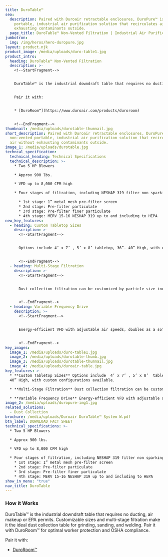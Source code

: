 ```yaml
---
title: DuroTable™
seo:
  description: Paired with Duroair retractable enclosures, DuroPure™ is a
    portable, industrial air purification solution that recirculates air without
    exhausting contaminants outside.
  page_title: DuroTable™ Non-Vented Filtration | Industrial Air Purification
jumbotron:
  img: /img/heros/hero-duropure.jpg
layout: product.njk
product_image: /media/uploads/duro-table1.jpg
product_intro:
  heading: DuroTable™ Non-Vented Filtration
  description: >-
    <!--StartFragment-->


    DuroTable™ is the industrial downdraft table that requires no ducting, air makeup or EPA permits. Customizable sizes and multi-stage filtration make it the ideal dust collection table for grinding, sanding, and welding. Pair it with DuroRoom™ for optimal worker protection and OSHA compliance.


    Pair it with:


    * [DuroRoom™](https://www.duroair.com/products/duroroom)


    <!--EndFragment-->
thumbnail: /media/uploads/durotable-thumnail.jpg
short_description: Paired with Duroair retractable enclosures, DuroPure™ is a
  non-vented portable, industrial air purification solution that recirculates
  air without exhausting contaminants outside.
image_1: /media/uploads/durotable.jpg
techncal_specification:
  technical_heading: Technical Specifications
  technical_description: >-
    * Two 5 HP Blowers

    * Approx 900 lbs.

    * VFD up to 8,000 CFM high

    * Four stages of filtration, including NESHAP 319 filter non sparking for sanding composites

      * 1st stage: 1” metal mesh pre-filter screen
      * 2nd stage: Pre-filter particulate
      * 3rd stage: Pre-filter finer particulate
      * 4th stage: MERV 15-16 NESHAP 319 up to and including to HEPA
new_key_features:
  - heading: Custom Tabletop Sizes
    description: >-
      <!--StartFragment-->


      Options include 4’ x 7’ , 5’ x 8’ tabletop, 36”- 40” High, with custom configurations available.


      <!--EndFragment-->
  - heading: Multi-Stage Filtration
    description: >-
      <!--StartFragment-->


      Dust collection filtration can be customized by particle size including NESHAP 319 filter and HEPA filters.


      <!--EndFragment-->
  - heading: Variable Frequency Drive
    description: >-
      <!--StartFragment-->


      Energy-efficient VFD with adjustable air speeds, doubles as a soft starter to eliminate the need for a motor.


      <!--EndFragment-->
key_images:
  image_1: /media/uploads/duro-table1.jpg
  image_2: /media/uploads/durotable-thumb.jpg
  image_3: /media/uploads/durotable-thumnail.jpg
  image_4: /media/uploads/duroair-table.jpg
key_features: >-
  * **Custom Tabletop Sizes** Options include  4’ x 7’ , 5’ x 8’  tabletop, 36”-
  40” High, with custom configurations available.

  * **Multi-Stage Filtration** Dust collection filtration can be customized by particle size including  NESHAP 319 filter and HEPA filters.

  * **Variable Frequency Drive** Energy-efficient VFD with adjustable air speeds, doubles as a soft starter to eliminate the need for a motor.
image_2: /media/uploads/duropure-img1.jpg
related_solutions:
  - Dust Collection
brochure: /media/uploads/Duroair DuroTable™ System W.pdf
btn_label: DOWNLOAD FACT SHEET
technical_specifications: >-
  * Two 5 HP Blowers

  * Approx 900 lbs.

  * VFD up to 8,000 CFM high

  * Four stages of filtration, including NESHAP 319 filter non sparking for sanding composites
    * 1st stage: 1” metal mesh pre-filter screen
    * 2nd stage: Pre-filter particulate
    * 3rd stage: Pre-filter finer particulate
    * 4th stage: MERV 15-16 NESHAP 319 up to and including to HEPA
show_in_menu: "true"
nav_title: DuroTable
---
```

### How it Works

DuroTable™ is the industrial downdraft table that requires no ducting, air makeup or EPA permits. Customizable sizes and multi-stage filtration make it the ideal dust collection table for grinding, sanding, and welding. Pair it with DuroRoom™ for optimal worker protection and OSHA compliance.

Pair it with: 

* [DuroRoom™](/products/duroroom)